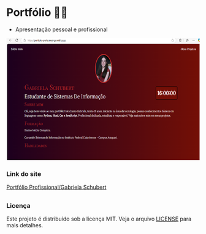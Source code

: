 # Portfólio 💁🏻

* Apresentação pessoal e profissional

<div align="center">
  <img height="320" width="550" src="./imagem/imagem site.png" alt="Imagem do site">
</div>

### Link do site

<a href="https://portfolio-profissional-gs.netlify.app/" target="_blank">Portfólio Profissional/Gabriela Schubert</a>

##

### Licença
Este projeto é distribuído sob a licença MIT. Veja o arquivo [LICENSE](LICENSE) para mais detalhes.
